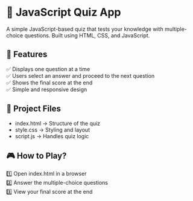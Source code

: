 # 🧠 JavaScript Quiz App

A simple JavaScript-based quiz that tests your knowledge with multiple-choice questions. Built using HTML, CSS, and JavaScript.

## 🚀 Features
✅ Displays one question at a time  
✅ Users select an answer and proceed to the next question  
✅ Shows the final score at the end  
✅ Simple and responsive design  

## 📂 Project Files
- index.html → Structure of the quiz  
- style.css → Styling and layout  
- script.js → Handles quiz logic  

## 🎮 How to Play?
1️⃣ Open index.html in a browser  
2️⃣ Answer the multiple-choice questions  
3️⃣ View your final score at the end  

